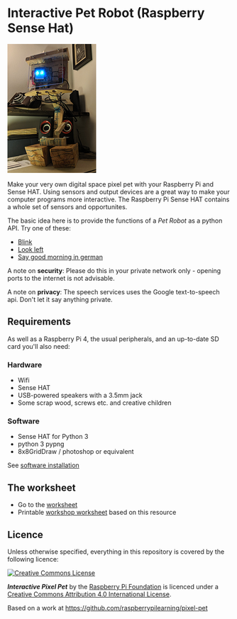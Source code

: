 # Interactive Pet Robot (Raspberry Sense Hat)

![](images/wooden-robot-V1.png)

Make your very own digital space pixel pet with your Raspberry Pi and Sense HAT. Using sensors and output devices are a great way to make your computer programs more interactive. The Raspberry Pi Sense HAT contains a whole set of sensors and opportunites.

The basic idea here is to provide the functions of a *Pet Robot* as a python API. Try one of these:
- [Blink](http://raspberrypi:8080/api/blink)
- [Look left](http://raspberrypi:8080/api/displayimage/3)
- [Say good morning in german](http://raspberrypi:8080/api/say/Guten%20Morgen)

A note on **security**: Please do this in your private network only - opening ports to the internet is not advisable.

A note on **privacy**: The speech services uses the Google text-to-speech api. Don't let it say anything private.

## Requirements

As well as a Raspberry Pi 4, the usual peripherals, and an up-to-date SD card you'll also need:

### Hardware
- Wifi
- Sense HAT
- USB-powered speakers with a 3.5mm jack
- Some scrap wood, screws etc. and creative children

### Software
- Sense HAT for Python 3
- python 3 pypng
- 8x8GridDraw / photoshop or equivalent

See [software installation](software.md)

## The worksheet

- Go to the [worksheet](worksheet.md)
- Printable [workshop worksheet](files/printable-worksheet.pdf) based on this resource

## Licence

Unless otherwise specified, everything in this repository is covered by the following licence:

[![Creative Commons License](http://i.creativecommons.org/l/by-sa/4.0/88x31.png)](http://creativecommons.org/licenses/by-sa/4.0/)

***Interactive Pixel Pet*** by the [Raspberry Pi Foundation](http://www.raspberrypi.org) is licenced under a [Creative Commons Attribution 4.0 International License](http://creativecommons.org/licenses/by-sa/4.0/).

Based on a work at https://github.com/raspberrypilearning/pixel-pet
